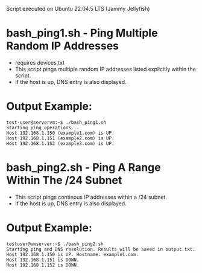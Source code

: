Script executed on Ubuntu 22.04.5 LTS (Jammy Jellyfish)

# bash_ping1.sh - Ping Multiple Random IP Addresses
- requires devices.txt
- This script pings multiple random IP addresses listed explicitly within the script.
- If the host is up, DNS entry is also displayed.
# Output Example:
```
test-user@servervm:~$ ./bash_ping1.sh
Starting ping operations...
Host 192.168.1.150 (example1.com) is UP.
Host 192.168.1.151 (example2.com) is UP.
Host 192.168.1.152 (example3.com) is UP.
```

# bash_ping2.sh - Ping A Range Within The /24 Subnet
- This script pings continous IP addresses within a /24 subnet.
- If the host is up, DNS entry is also displayed.
# Output Example:
```
testuser@vmserver:~$ ./bash_ping2.sh
Starting ping and DNS resolution. Results will be saved in output.txt.
Host 192.168.1.150 is UP. Hostname: example1.com.
Host 192.168.1.151 is DOWN.
Host 192.168.1.152 is DOWN.
```
